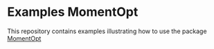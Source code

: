 # Examples MomentOpt
This repository contains examples illustrating how to use the package [MomentOpt](https://github.com/floswald/MomentOpt.jl)
